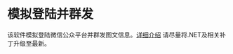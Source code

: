 模拟登陆并群发
=============
该软件模拟登陆微信公众平台并群发图文信息。[详细介绍][1]
请尽量将.NET及相关补丁升级至最新。

[1]: http://jonbakerfish.diandian.com/post/2014-01-15/WxSimulateWeb
